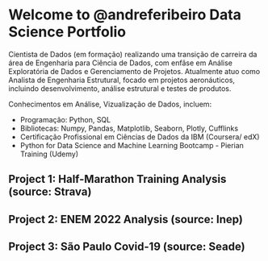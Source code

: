 # Welcome to @andreferibeiro Data Science Portfolio
Cientista de Dados (em formação) realizando uma transição de carreira da área de Engenharia para Ciência de Dados, com enfâse em Análise Exploratória de Dados e Gerenciamento de Projetos. Atualmente atuo como Analista de Engenharia Estrutural, focado em projetos aeronáuticos, incluindo desenvolvimento, análise estrutural e testes de produtos.

Conhecimentos em Análise, Vizualização de Dados, incluem:
- Programação: Python, SQL
- Bibliotecas: Numpy, Pandas, Matplotlib, Seaborn, Plotly, Cufflinks
- Certificação Profissional em Ciências de Dados da IBM (Coursera/ edX)
- Python for Data Science and Machine Learning Bootcamp - Pierian Training (Udemy)



## Project 1: Half-Marathon Training Analysis (source: Strava)



## Project 2: ENEM 2022 Analysis (source: Inep)



## Project 3: São Paulo Covid-19 (source: Seade)
